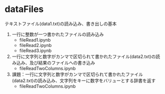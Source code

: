 # dataFiles
テキストファイル(data1.txt)の読み込み、書き出しの基本
1. 一行に整数が一つ書かれたファイルの読み込み
    - fileRead1.ipynb
    - fileRead2.ipynb
    - fileRead3.ipynb
2. 一行に文字列と数字がカンマで区切られて書かれたファイル(data2.txt)の読み込み、及び結果のファイルへの書き込み
	- fileReadTwoColumns.ipynb
3. 課題：一行に文字列と数字がカンマで区切られて書かれたファイル(data2.txt)の読み込み、文字列をキーに数字をバリューとする辞書を返す
	- fileReadTwoColumns.ipynb